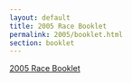 ```yaml
---
layout: default
title: 2005 Race Booklet 
permalink: 2005/booklet.html
section: booklet
---
```

[2005 Race Booklet](/media/booklets/2005-booklet.pdf)
